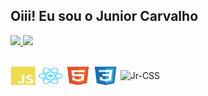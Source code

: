 ## Oiii! Eu sou o Junior Carvalho

<p>
<a href="https://github.com/Juniorcarvalho1">
  <img height="180em" src="https://github-readme-stats.vercel.app/api?username=Juniorcarvalho1&show_icons=true&theme=dracula" />
  <img height="180em" src="https://github-readme-stats-eight-theta.vercel.app/api/top-langs/?username=Juniorcarvalho1&layout=compact&langs_count=8&theme=dracula"/>
</a>
</p>
<div style="display: inline_block"><br>
  <img align="center" alt="Jr-Js" height="30" width="40" src="https://raw.githubusercontent.com/devicons/devicon/master/icons/javascript/javascript-plain.svg">
  <img align="center" alt="Jr-React" height="30" width="40" src="https://raw.githubusercontent.com/devicons/devicon/master/icons/react/react-original.svg">
  <img align="center" alt="Jr-HTML" height="30" width="40" src="https://raw.githubusercontent.com/devicons/devicon/master/icons/html5/html5-original.svg">
  <img align="center" alt="Jr-CSS" height="30" width="40" src="https://raw.githubusercontent.com/devicons/devicon/master/icons/css3/css3-original.svg">
  <img align="center" alt="Jr-CSS" height="30" width="40" img src="https://cdn.jsdelivr.net/gh/devicons/devicon/icons/photoshop/photoshop-line.svg" />
</div>
